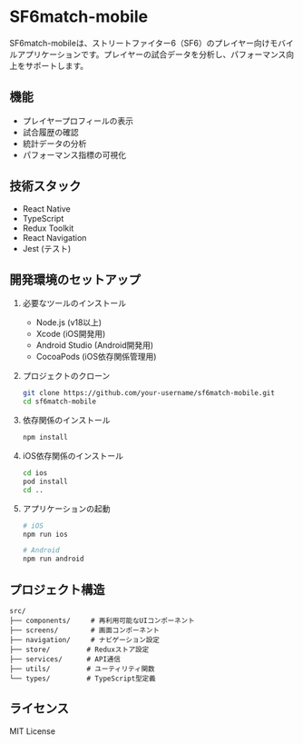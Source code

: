 # SF6match-mobile

SF6match-mobileは、ストリートファイター6（SF6）のプレイヤー向けモバイルアプリケーションです。プレイヤーの試合データを分析し、パフォーマンス向上をサポートします。

## 機能

- プレイヤープロフィールの表示
- 試合履歴の確認
- 統計データの分析
- パフォーマンス指標の可視化

## 技術スタック

- React Native
- TypeScript
- Redux Toolkit
- React Navigation
- Jest (テスト)

## 開発環境のセットアップ

1. 必要なツールのインストール
   - Node.js (v18以上)
   - Xcode (iOS開発用)
   - Android Studio (Android開発用)
   - CocoaPods (iOS依存関係管理用)

2. プロジェクトのクローン
   ```bash
   git clone https://github.com/your-username/sf6match-mobile.git
   cd sf6match-mobile
   ```

3. 依存関係のインストール
   ```bash
   npm install
   ```

4. iOS依存関係のインストール
   ```bash
   cd ios
   pod install
   cd ..
   ```

5. アプリケーションの起動
   ```bash
   # iOS
   npm run ios
   
   # Android
   npm run android
   ```

## プロジェクト構造

```
src/
├── components/     # 再利用可能なUIコンポーネント
├── screens/        # 画面コンポーネント
├── navigation/     # ナビゲーション設定
├── store/         # Reduxストア設定
├── services/      # API通信
├── utils/         # ユーティリティ関数
└── types/         # TypeScript型定義
```

## ライセンス

MIT License 